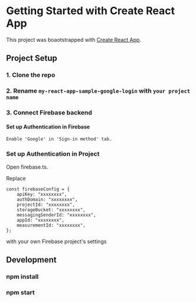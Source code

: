 # Getting Started with Create React App

This project was boaotstrapped with [Create React App](https://github.com/facebook/create-react-app).

## Project Setup

### 1. Clone the repo

### 2. Rename `my-react-app-sample-google-login` with `your project name`

### 3. Connect Firebase backend

#### Set up Authentication in Firebase

    Enable 'Google' in 'Sign-in method' tab.

### Set up Authentication in Project

Open firebase.ts.

Replace

```
const firebaseConfig = {
    apiKey: "xxxxxxxx",
    authDomain: "xxxxxxxx",
    projectId: "xxxxxxxx",
    storageBucket: "xxxxxxxx",
    messagingSenderId: "xxxxxxxx",
    appId: "xxxxxxxx",
    measurementId: "xxxxxxxx",
};
```

with your own Firebase project's settings

## Development

### npm install

### npm start
